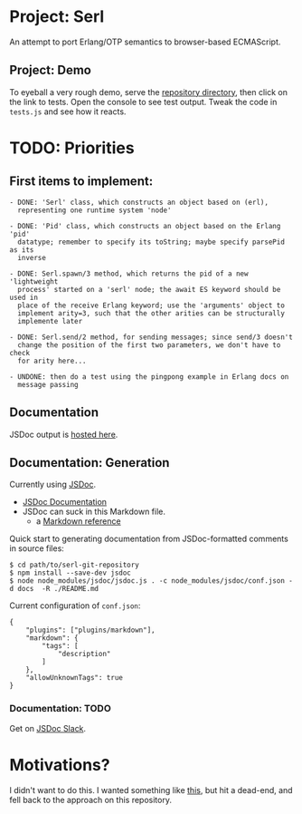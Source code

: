 # Project: Serl
An attempt to port Erlang/OTP semantics to browser-based ECMAScript.

## Project: Demo

To eyeball a very rough demo, serve the [repository
directory](https://github.com/jerng/serl), then click on the link to tests. Open
the console to see test output. Tweak the code in `tests.js` and see how it
reacts.

# TODO: Priorities

## First items to implement:

    - DONE: 'Serl' class, which constructs an object based on (erl),
      representing one runtime system 'node'
    
    - DONE: 'Pid' class, which constructs an object based on the Erlang 'pid'
      datatype; remember to specify its toString; maybe specify parsePid as its
      inverse

    - DONE: Serl.spawn/3 method, which returns the pid of a new 'lightweight
      process' started on a 'serl' node; the await ES keyword should be used in
      place of the receive Erlang keyword; use the 'arguments' object to
      implement arity=3, such that the other arities can be structurally
      implemente later

    - DONE: Serl.send/2 method, for sending messages; since send/3 doesn't
      change the position of the first two parameters, we don't have to check
      for arity here...

    - UNDONE: then do a test using the pingpong example in Erlang docs on
      message passing

## Documentation

JSDoc output is [hosted here](https://jerng.github.io/serl/).

## Documentation: Generation

Currently using [JSDoc](https://www.npmjs.com/package/jsdoc). 
* [JSDoc Documentation](https://jsdoc.app)
* JSDoc can suck in this Markdown file.
  * a [Markdown reference](https://en.support.wordpress.com/markdown-quick-reference/)

Quick start to generating documentation from JSDoc-formatted comments in source files:

```
$ cd path/to/serl-git-repository
$ npm install --save-dev jsdoc
$ node node_modules/jsdoc/jsdoc.js . -c node_modules/jsdoc/conf.json -d docs  -R ./README.md
```
Current configuration of `conf.json`:
```
{
    "plugins": ["plugins/markdown"],
    "markdown": {
        "tags": [
            "description"
        ]
    },
    "allowUnknownTags": true
}
```

### Documentation: TODO

Get on [JSDoc Slack](https://jsdoc-slack.appspot.com/).

# Motivations?

I didn't want to do this. I wanted something like
[this](https://github.com/jerng/justjsf#versions-current-branch), but hit a
dead-end, and fell back to the approach on this repository.
